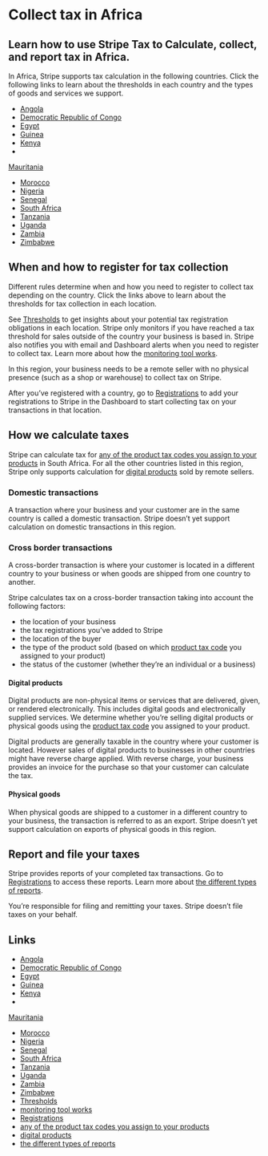 # Collect tax in Africa

## Learn how to use Stripe Tax to Calculate, collect, and report tax in Africa.

In Africa, Stripe supports tax calculation in the following countries. Click the
following links to learn about the thresholds in each country and the types of
goods and services we support.

- [Angola](https://docs.stripe.com/tax/supported-countries/africa/angola)
- [Democratic Republic of
Congo](https://docs.stripe.com/tax/supported-countries/africa/democratic-republic-congo)
- [Egypt](https://docs.stripe.com/tax/supported-countries/africa/egypt)
- [Guinea](https://docs.stripe.com/tax/supported-countries/africa/guinea)
- [Kenya](https://docs.stripe.com/tax/supported-countries/africa/kenya)
-
[Mauritania](https://docs.stripe.com/tax/supported-countries/africa/mauritania)
- [Morocco](https://docs.stripe.com/tax/supported-countries/africa/morocco)
- [Nigeria](https://docs.stripe.com/tax/supported-countries/africa/nigeria)
- [Senegal](https://docs.stripe.com/tax/supported-countries/africa/senegal)
- [South
Africa](https://docs.stripe.com/tax/supported-countries/africa/south-africa)
- [Tanzania](https://docs.stripe.com/tax/supported-countries/africa/tanzania)
- [Uganda](https://docs.stripe.com/tax/supported-countries/africa/uganda)
- [Zambia](https://docs.stripe.com/tax/supported-countries/africa/zambia)
- [Zimbabwe](https://docs.stripe.com/tax/supported-countries/africa/zimbabwe)

## When and how to register for tax collection

Different rules determine when and how you need to register to collect tax
depending on the country. Click the links above to learn about the thresholds
for tax collection in each location.

See [Thresholds](https://dashboard.stripe.com/tax/thresholds) to get insights
about your potential tax registration obligations in each location. Stripe only
monitors if you have reached a tax threshold for sales outside of the country
your business is based in. Stripe also notifies you with email and Dashboard
alerts when you need to register to collect tax. Learn more about how the
[monitoring tool works](https://docs.stripe.com/tax/monitoring).

In this region, your business needs to be a remote seller with no physical
presence (such as a shop or warehouse) to collect tax on Stripe.

After you’ve registered with a country, go to
[Registrations](https://dashboard.stripe.com/tax/registrations) to add your
registrations to Stripe in the Dashboard to start collecting tax on your
transactions in that location.

## How we calculate taxes

Stripe can calculate tax for [any of the product tax codes you assign to your
products](https://docs.stripe.com/tax/tax-codes) in South Africa. For all the
other countries listed in this region, Stripe only supports calculation for
[digital products](https://docs.stripe.com/tax/tax-codes?type=digital) sold by
remote sellers.

### Domestic transactions

A transaction where your business and your customer are in the same country is
called a domestic transaction. Stripe doesn’t yet support calculation on
domestic transactions in this region.

### Cross border transactions

A cross-border transaction is where your customer is located in a different
country to your business or when goods are shipped from one country to another.

Stripe calculates tax on a cross-border transaction taking into account the
following factors:

- the location of your business
- the tax registrations you’ve added to Stripe
- the location of the buyer
- the type of the product sold (based on which [product tax
code](https://docs.stripe.com/tax/tax-codes) you assigned to your product)
- the status of the customer (whether they’re an individual or a business)

#### Digital products

Digital products are non-physical items or services that are delivered, given,
or rendered electronically. This includes digital goods and electronically
supplied services. We determine whether you’re selling digital products or
physical goods using the [product tax
code](https://docs.stripe.com/tax/tax-codes) you assigned to your product.

Digital products are generally taxable in the country where your customer is
located. However sales of digital products to businesses in other countries
might have reverse charge applied. With reverse charge, your business provides
an invoice for the purchase so that your customer can calculate the tax.

#### Physical goods

When physical goods are shipped to a customer in a different country to your
business, the transaction is referred to as an export. Stripe doesn’t yet
support calculation on exports of physical goods in this region.

## Report and file your taxes

Stripe provides reports of your completed tax transactions. Go to
[Registrations](https://dashboard.stripe.com/tax/registrations) to access these
reports. Learn more about [the different types of
reports](https://docs.stripe.com/tax/reports).

You’re responsible for filing and remitting your taxes. Stripe doesn’t file
taxes on your behalf.

## Links

- [Angola](https://docs.stripe.com/tax/supported-countries/africa/angola)
- [Democratic Republic of
Congo](https://docs.stripe.com/tax/supported-countries/africa/democratic-republic-congo)
- [Egypt](https://docs.stripe.com/tax/supported-countries/africa/egypt)
- [Guinea](https://docs.stripe.com/tax/supported-countries/africa/guinea)
- [Kenya](https://docs.stripe.com/tax/supported-countries/africa/kenya)
-
[Mauritania](https://docs.stripe.com/tax/supported-countries/africa/mauritania)
- [Morocco](https://docs.stripe.com/tax/supported-countries/africa/morocco)
- [Nigeria](https://docs.stripe.com/tax/supported-countries/africa/nigeria)
- [Senegal](https://docs.stripe.com/tax/supported-countries/africa/senegal)
- [South
Africa](https://docs.stripe.com/tax/supported-countries/africa/south-africa)
- [Tanzania](https://docs.stripe.com/tax/supported-countries/africa/tanzania)
- [Uganda](https://docs.stripe.com/tax/supported-countries/africa/uganda)
- [Zambia](https://docs.stripe.com/tax/supported-countries/africa/zambia)
- [Zimbabwe](https://docs.stripe.com/tax/supported-countries/africa/zimbabwe)
- [Thresholds](https://dashboard.stripe.com/tax/thresholds)
- [monitoring tool works](https://docs.stripe.com/tax/monitoring)
- [Registrations](https://dashboard.stripe.com/tax/registrations)
- [any of the product tax codes you assign to your
products](https://docs.stripe.com/tax/tax-codes)
- [digital products](https://docs.stripe.com/tax/tax-codes?type=digital)
- [the different types of reports](https://docs.stripe.com/tax/reports)